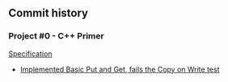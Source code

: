 ## Commit history

### Project #0 - C++ Primer
[Specification](https://15445.courses.cs.cmu.edu/spring2023/project0/)

- [Implemented Basic Put and Get, fails the Copy on Write test](https://github.com/NJrslv/bustub/commit/4b0b4d810634abdcd777bace9bec8588f7c86cd7)
